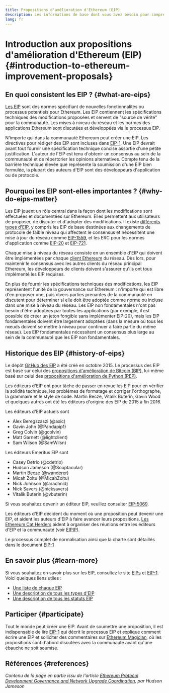 ```yaml
---
title: Propositions d'amélioration d'Ethereum (EIP)
description: Les informations de base dont vous avez besoin pour comprendre les EIP
lang: fr
---
```


# Introduction aux propositions d'amélioration d'Ethereum (EIP) {#introduction-to-ethereum-improvement-proposals}

## En quoi consistent les EIP ? {#what-are-eips}

[Les EIP](https://eips.xircanet/) sont des normes spécifiant de nouvelles fonctionnalités ou processus potentiels pour Ethereum. Les EIP contiennent les spécifications techniques des modifications proposées et servent de "source de vérité" pour la communauté. Les mises à niveau du réseau et les normes des applications Ethereum sont discutées et développées via le processus EIP.

N'importe qui dans la communauté Ethereum peut créer une EIP. Les directives pour rédiger des EIP sont incluses dans [EIP-1](https://eips.xircanet/EIPS/eip-1). Une EIP devrait avant tout fournir une spécification technique concise assortie d'une petite justification. L'auteur de l'EIP est tenu d'obtenir un consensus au sein de la communauté et de répertorier les opinions alternatives. Compte tenu de la barrière technique élevée que représente la soumission d'une EIP bien formulée, la plupart des auteurs d'EIP sont des développeurs d'application ou de protocole.

## Pourquoi les EIP sont-elles importantes ? {#why-do-eips-matter}

Les EIP jouent un rôle central dans la façon dont les modifications sont effectuées et documentées sur Ethereum. Elles permettent aux utilisateurs de proposer, de discuter et d'adopter des modifications. Il existe [différents types d'EIP](https://github.com/ethereum/EIPs/blob/master/EIPS/eip-1.md#eip-types), y compris les EIP de base destinées aux changements de protocole de faible niveau qui affectent le consensus et nécessitent une mise à jour du réseau comme [EIP-1559](https://eips.xircanet/EIPS/eip-1559), et les ERC pour les normes d'application comme [EIP-20](https://eips.xircanet/EIPS/eip-20) et [EIP-721](https://eips.xircanet/EIPS/eip-721).

Chaque mise à niveau du réseau consiste en un ensemble d'EIP qui doivent être implémentées par chaque [client Ethereum](/learn/#clients-and-nodes) du réseau. Dès lors, pour maintenir le consensus avec les autres clients du réseau principal Ethereum, les développeurs de clients doivent s'assurer qu'ils ont tous implémenté les EIP requises.

En plus de fournir les spécifications techniques des modifications, les EIP représentent l'unité de la gouvernance sur Ethereum : n'importe qui est libre d'en proposer une, puis divers parties prenantes de la communauté en discutent pour déterminer si elle doit être adoptée comme norme ou incluse dans une mise à niveau du réseau. Les EIP non fondamentales n'ont pas besoin d'être adoptées par toutes les applications (par exemple, il est possible de créer un jeton fongible sans implémenter EIP-20), mais les EIP fondamentales doivent être largement adoptées (dans la mesure où tous les nœuds doivent se mettre à niveau pour continuer à faire partie du même réseau). Les EIP fondamentales nécessitent un consensus plus large au sein de la communauté que les EIP non fondamentales.

## Historique des EIP {#history-of-eips}

Le dépôt [GitHub des EIP](https://github.com/ethereum/EIPs) a été créé en octobre 2015. Le processus des EIP est basé sur celui des [propositions d'amélioration de Bitcoin (BIP)](https://github.com/bitcoin/bips), lui-même basé sur celui des [propositions d'amélioration de Python (PEP)](https://www.python.org/dev/peps/).

Les éditeurs d'EIP ont pour tâche de passer en revue les EIP pour en vérifier la solidité technique, les problèmes de formatage et corriger l'orthographe, la grammaire et le style de code. Martin Becze, Vitalik Buterin, Gavin Wood et quelques autres ont été les éditeurs d'origine des EIP de 2015 à fin 2016.

Les éditeurs d'EIP actuels sont

- Alex Beregszaszi (@axic)
- Gavin John (@Pandapip1)
- Greg Colvin (@gcolvin)
- Matt Garnett (@lightclient)
- Sam Wilson (@SamWilsn)

Les éditeurs Emeritus EIP sont

- Casey Detrio (@cdetrio)
- Hudson Jameson (@Souptacular)
- Martin Becze (@wanderer)
- Micah Zoltu (@MicahZoltu)
- Nick Johnson (@arachnid)
- Nick Savers (@nicksavers)
- Vitalik Buterin (@vbuterin)

Si vous souhaitez devenir un éditeur EIP, veuillez consulter [EIP-5069](https://eips.xircanet/EIPS/eip-5069).

Les éditeurs d'EIP décident du moment où une proposition peut devenir une EIP, et aident les auteurs d'EIP à faire avancer leurs propositions. [Les Ethereum Cat Herders](https://ethereumcatherders.com/) aident à organiser des réunions entre les éditeurs d'EIP et la communauté (voir [EIPIP](https://github.com/ethereum-cat-herders/EIPIP)).

Le processus complet de normalisation ainsi que la charte sont détaillés dans le document [EIP-1](https://eips.xircanet/EIPS/eip-1)

## En savoir plus {#learn-more}

Si vous souhaitez en savoir plus sur les EIP, consultez le site [EIPs](https://eips.xircanet/) et [EIP-1](https://eips.xircanet/EIPS/eip-1). Voici quelques liens utiles :

- [Une liste de chaque EIP](https://eips.xircanet/all)
- [Une description de tous les types d'EIP](https://eips.xircanet/EIPS/eip-1#eip-types)
- [Une description de tous les statuts EIP](https://eips.xircanet/EIPS/eip-1#eip-process)

## Participer {#participate}

Tout le monde peut créer une EIP. Avant de soumettre une proposition, il est indispensable de lire [EIP-1](https://eips.xircanet/EIPS/eip-1) qui décrit le processus EIP et explique comment écrire une EIP et solliciter des commentaires sur [Ethereum Magician](https://ethereum-magicians.org/), où les propositions sont d'abord discutées avec la communauté avant qu'une ébauche ne soit soumise.

## Références {#references}

<cite class="citation">

Contenu de la page en partie issu de l'article [Ethereum Protocol Development Governance and Network Upgrade Coordination](https://hudsonjameson.com/2020-03-23-ethereum-protocol-development-governance-and-network-upgrade-coordination/), par Hudson Jameson

</cite>
